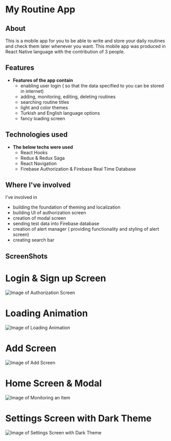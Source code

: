 # My Routine App

## About
This is a mobile app for you to be able to write and store your daily routines and check them later whenever you want.
This mobile app was produced in React Native language with the contribution of 3 people. 

## Features
* **Features of the app contain**
  * enabling user login ( so that the data specified to you can be stored in internet)
  * adding, monitoring, editing, deleting routines
  * searching routine titles
  * light and color themes
  * Turkish and English language options
  * fancy loading screen
  
## Technologies used
* **The below techs were used**
  * React Hooks
  * Redux & Redux Saga 
  * React Navigation
  * Firebase Authorization & Firebase Real Time Database
  
## Where I've involved
  I've involved in
  * building the foundation of theming and localization
  * building UI of authorization screen
  * creation of modal screen
  * sending test data into Firebase database
  * creation of alert manager ( providing functionality and styling of alert screen)
  * creating search bar 
  
 ## ScreenShots
 # Login & Sign up Screen
  ![Image of Authorization Screen](https://lh3.googleusercontent.com/e02UZ2r2L6oK87e1PVzXJRjSMKn76zHqC_vHnUhrl81tL6A5DyvzE-gPz-J5AUzpVQWUjwE_B13WrcSdAvg3TddTjveGuquKZNFX7h2gUu1cau1YP8K6Iw9AJgB3RcuavlWDVrBsVb35ODz6tFzPka8qFkUJld0e2_C-v88sNsbBDlWgkq7qcrIZxaMCNkwUGbewq-O3J1EOaFJD2CfCd3YvbGTOVSNIg5tHRQBh75sjxUpBEEFSdNWA6vtnzhzX52yVdlkeYg7DyEkKLKxfJte06AELHsnUm39l16GMYwYN1Fx42z5IP5v1VMLS4Jd55OTm0_gIBRwg320Zu7hN6YsFlfYIGvQ8LlyxrEifDoOZyr5k-qoVasX6xiWrXvFpkPuXFKwmnBoO2jF95F5Ksqjgl_cYlxoseZP3m4w61Dnv3qhg6msBMfWTwAVyKtSQ-j_YGVXZ9vPe6-rADEyeAxdc3VHIhfeDOJ56TsyA6L-ixjSEUmTkRklkBCAYDi1yj79p3g5I3wYCUqx9vWBf8bfd5wu0e-tuhx32C-iKCI8qzWi-vyQaXVLznEvyOAM0kDgr5n4I6wChnatSKFFjcOCDoxZDUaIU3H1bzRrcPgORaDgcXzi90CbaFLx-AxbYqbkD6X4uh95E6X1ok-BiEq2XqZYkN1t1eS2y9zKLQMndSwHOXC9wk1nvxUSav9vq97jNx2uqvCJnqESkD9iXiMY=w321-h694-no?authuser=0)
 
 # Loading Animation
  ![Image of Loading Animation](https://lh3.googleusercontent.com/Fendsw0qQtQ2wNJ5HsNviuEvg3rkTZqq4oWdderTBizB0owQwrmRVHC5zSspqKsYY_b4kibjU3udi9vf-PXk7RHxjFltt-ivS7Z2htJgUzKxcqz4x-UNxEluhJllNalF4M7bUm4ZCs3k_YcEm6NXnvR0fgp6g3UtQSaLlgVuewTl7vYOsncCRIO1vnMzodBWBlQe9qKjTvwCLbOJX6gXm7rr06oUlB4mTa8ySBuqORNTGSxrnf0IVztrNfmdup2YOygN15Xj8yEyxv9jvtBJs10eLaXs5qQlFuC-vAbjKyTumpRlAJ-yaCPcP7qPpXzXKpA55QU6_HrMTYjggNc5yLuczTYjyiK-AQRwAq1ByuiWJ-B6G_cob9TBhGeLiLGwwU4o0D-1qPt-g16k_vgdPwxGhPJ-GGMIIFrF7_IPv4dN-y9XefUqtR7HsjaDqJMVu2n5qSNyagk_lcXuNjIlc4VdA6nMeofpPARHN-EyrONqaN_-7dTbKkGNy-p10evd6ZEAlneV2YBUY86-CK6RBQ2iXYE90oI3NEKf9Dyv11BgQ1d4LRwl0gwrijk4DXEeDGDrwlHtRetAVIjpQkeXAtncG3zpDxSGj2R_JIAB4mvb5-WMUS5RZ4xyNuMskZUsnhg6Qh5CG1xu7qUR7_LA6kQ7CPYTSb0_m5Ef0MiMlThixWmm5QFQ33-GUcprXRLgyo5I4T44dO0M5w35Oqdvokw=w321-h694-no?authuser=0)
  
 # Add Screen
 ![Image of Add Screen](https://lh3.googleusercontent.com/coWRZJN2kGgM-hhh8XQdgheA9dsE1qr6AsakEeAUnE8Un1OHL3Ve6GxMqOI8UNXqAxzcGswii1KtX2mZ6wdabD51lU1XCUfngpwnrpsmR6g0bDnfYDaOs_1b0fRzv0FeleSORdqmr7vDzhmQqn5gpPUKuq1WXw1g63eiTdJY8IkXtlUyCZPWFLtLU9ZZ-xs4rHGeMDXRTrmpb0n-s2fnmgLCe1CLedsuSEwly76nt06nL8NqYnS14iEwmY66sRvB4R2NXbPCAzQBfk7fqm6CTDRI1Mqsy1SMcI9KqwXtubTSc7APKtuaS5BzQUIgkIA3Lvw0Fl-mAuNAxgYAlgeYWV7MaPb4rJzvYm8DVXO1pGZ4gUHO3o_oaazYTAq7MFzvcH9l4zr7t8C9iZurJ_SNKKVGpQTfltPtwjY9NwWnz14xxO0UFWkHHTLcUMKP9RjZJAMp46b6yQgJfUrm_Y7Mzc96rJ3YSsCPbT7BGDkNfqrl_VpYMxfs60O6zmoucFB6bhIEyD6UU6prTjh55z1KkmXGc1RpwF4hfnTgVckiNt58i74c9BgCjlGlYqe47DE9YAUFTPVqOxZoC-VrWE4l_mmVGXJ49Nt4gmb9nUcKZ6Gd7fOPQWJzV__uWXg8rmURPDU-xiaw1WE5OVU9TU-RMEOMv0T2BS9I4UcAM2dakX0TgSRk30s8eZ0dmA3g1ZIYvLjZSSGLFS5vMszxTcCNlj0=w253-h548-no?authuser=0)
 
 # Home Screen & Modal
 ![Image of Monitoring an Item](https://lh3.googleusercontent.com/hh-01ydgVJZLlxP5jHfkRYdLdIlOgJ6QnHE5_3AITe4nwPfPJK56QFE-VZ0HzX-LmUZXUOjWQXe57nErY8lxE2Knt-y5kxUQEkGcXkC_xZjr9r2p5m9dx9zhIaITjaL9rbZYS-_hp3G_IusiuD63a9Q6-U4CGy1CsQoDzd9SY-EA0UKoMOnLgVEmUw2ZwDDEJ3HZPfeAU_LkGRUc-12hzezqqB-Fl7B2JawOL_bLRgqP0WmHZkO59JN5xUDnpLpxVWI4NVClVaX7oZfLdECcp2XGQN8kOyKY25eDvDsKvBg49staINqYRI7-dsj-osSHMiLYzOZfUnwmzk-4cZh2SlAQczjHkrmRx4alUd0oZk4NsmJkFab660h3dt_BhSwSgOPvI1ENd2ekgfQFpqezfgltG8b9RHmMK_WqLj58VVtFGFuOWe9v0mp99uYo1obbjqzvVZKndsbYNG5CB63q66mBPS0C5lCKBjDT2hwWvFQHxi8sr6G9Pp2oflXIV8w8YQNitYI-PCFdrsxW64iFdcqyy-GDmr5SlY_UD1D2WbaoGuODWohaWo_1-eVmqu6xWeRH3r6_eE0uM1-brB3zdpLFLtwPgZJJ33yLWBz5hi8qUU6DuxK2E1yhvDDr-rsP-WMIKor6mBIDWLaNQRIKIZX7_djJrT_UBLjFKfy55yz2mOGIMzolKalu2ZtZuTFA72Kutgarqvh7a7MTF1QIhbY=w253-h548-no?authuser=0)
 
 # Settings Screen with Dark Theme
 ![Image of Settings Screen with Dark Theme](https://lh3.googleusercontent.com/OIG18S_iyqfPMvRs1-tKa1im6oym92JvVbqH_8rkuci8hCWJlrs5ycI45O_NUOi_3kZ1E4GA6ewxmv_YJxvsFZIVhvBWfc2YyX0Kmgzi_EbCPcshXKigLcWZQ7MyM8mvFoQ40Crnc8F9czblsYT6zGz0869lipCf8PadVjUdKkJfx1N9e3yTfqDcHvdj7vTOXvD6LO75CRoPu11g0FDht1RxIScbF0qEoSawRL8cfFKQ-jWfyTIky7JMsajTQM3BepyLmnNbQMgGv1BbzOlCTERjuMmG9y9YcxvEXDlpmrWWrPE4puwVpcWnFI55KjeBFDdf0Vbkf9rk91n3TRnDy3jlF8GClnjq7S_JFOR0GGDMviWxKhSutRdnqvuR7Hn46UJrD8MCDmzQNXFIrxpl3C9sbE3UBGyCzeN4ZpgluZC7Gq8rT0flb0-dSspOXds3odgyzvgmpBMpZ7v0JDafyq9YOwzLqtandOKx1o2mhMuyKTfCf9Qi7WD7oqqvZazpgtNpRuEPRToileI-JbWwN2FTRubewCPR3_YlYN1680dKjEtE_kEmL-PZSFC3zCoIKAMT2-DQHTHP6nPRdYyES8xyOFqEgVd3ihtfp4Fls7CH7_73PXJYVowXGMJ6m_-mZqo0JDVISz4B7gvF6CMHFwkQ2H45oEw2K-w7Q_72-43zkCqvk7K4_h9UupCgOFnch7gANNd-PUrQOSq-3GaHSO4=w253-h548-no?authuser=0)
 
